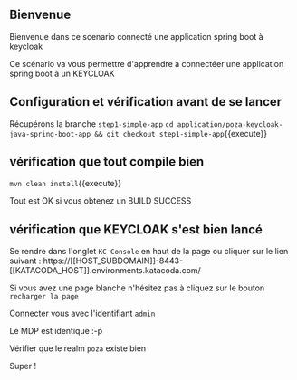 ## Bienvenue

Bienvenue dans ce scenario connecté une application spring boot à keycloak 

Ce scénario va vous permettre d'apprendre a connectéer une application spring boot à un KEYCLOAK


## Configuration et vérification avant de se lancer

Récupérons la branche `step1-simple-app`
`cd application/poza-keycloak-java-spring-boot-app && git checkout step1-simple-app`{{execute}}

## vérification que tout compile bien
`mvn clean install`{{execute}}

Tout est OK si vous obtenez un BUILD SUCCESS

## vérification que KEYCLOAK s'est bien lancé

Se rendre dans l'onglet `KC Console` en haut de la page ou cliquer sur le lien suivant :
 https://[[HOST_SUBDOMAIN]]-8443-[[KATACODA_HOST]].environments.katacoda.com/

Si vous avez une page blanche n'hésitez pas à cliquez sur le bouton `recharger la page`

Connecter vous avec l'identifiant `admin`

Le MDP est identique :-p

Vérifier que le realm `poza` existe bien

Super !

